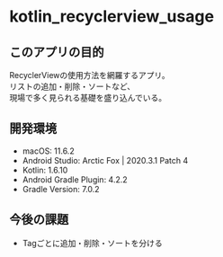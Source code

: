 # kotlin_recyclerview_usage

## このアプリの目的
RecyclerViewの使用方法を網羅するアプリ。
<br>
リストの追加・削除・ソートなど、
<br>
現場で多く見られる基礎を盛り込んでいる。

## 開発環境
* macOS: 11.6.2
* Android Studio: Arctic Fox | 2020.3.1 Patch 4
* Kotlin: 1.6.10
* Android Gradle Plugin: 4.2.2
* Gradle Version: 7.0.2

## 今後の課題
* Tagごとに追加・削除・ソートを分ける

